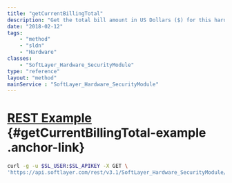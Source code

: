 ```yaml
---
title: "getCurrentBillingTotal"
description: "Get the total bill amount in US Dollars ($) for this hardware in the current billing period. This includes all bandwidth used up to the point the method is called on the hardware. "
date: "2018-02-12"
tags:
    - "method"
    - "sldn"
    - "Hardware"
classes:
    - "SoftLayer_Hardware_SecurityModule"
type: "reference"
layout: "method"
mainService : "SoftLayer_Hardware_SecurityModule"
---
```


# [REST Example](#getCurrentBillingTotal-example) <a href="/article/rest/"><i class="fas fa-question"></i></a> {#getCurrentBillingTotal-example .anchor-link} 
```bash
curl -g -u $SL_USER:$SL_APIKEY -X GET \
'https://api.softlayer.com/rest/v3.1/SoftLayer_Hardware_SecurityModule/{SoftLayer_Hardware_SecurityModuleID}/getCurrentBillingTotal'
```
